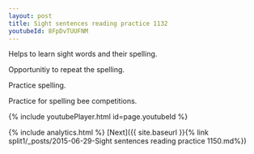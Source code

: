 ```yaml
---
layout: post
title: Sight sentences reading practice 1132
youtubeId: 8FpDvTUUFNM
---
```

 
 
Helps to learn sight words and their spelling.

Opportunitiy to repeat the spelling. 

Practice spelling. 
 
Practice for spelling bee competitions. 
 
{% include youtubePlayer.html id=page.youtubeId %}
 
 
{% include analytics.html %} 
[Next]({{ site.baseurl }}{% link  split1/_posts/2015-06-29-Sight sentences reading practice 1150.md%})
 
